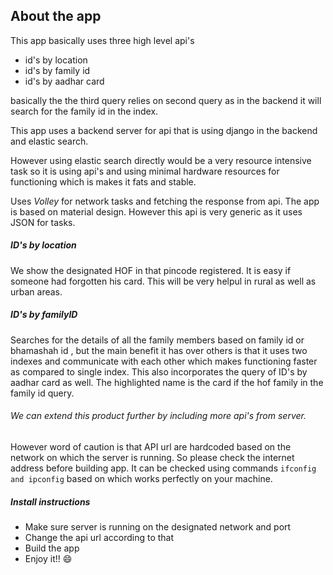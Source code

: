 ## About the app

This app basically uses three high level api's 
* id's by location
* id's by family id
* id's by aadhar card

basically the the third query relies on second query as in the backend it will search
for the family id in the index. 

This app uses a backend server for api that is using django in the backend and elastic search.

However using elastic search directly would be a very resource intensive task so it is
using api's and using minimal hardware resources for functioning which is makes it fats
and stable.

Uses _Volley_ for network tasks and fetching the response from api. The app is based on
material design. However this api is very generic as it uses JSON for tasks. 

##### ID's by location
We show the designated HOF in that pincode registered. It is easy if someone had forgotten
his card. This will be very helpul in rural as well as urban areas.

##### ID's by familyID
Searches for the details of all the family members based on family id or bhamashah id ,
but the main benefit it has over others is that it uses two indexes and communicate with
each other which makes functioning faster as compared to single index. This also incorporates
the query of ID's by aadhar card as well. The highlighted name is the card if the hof family in 
the family id query.

###### We can extend this product further by including more api's from server.
However word of caution is that API url are hardcoded based on the network on which the server is running. 
So please check the internet address before building app. It can be checked using commands `ifconfig and ipconfig`
based on which works perfectly on your machine.

##### Install instructions
* Make sure server is running on the designated network and port
* Change the api url according to that
* Build the app
* Enjoy it!! :smile: